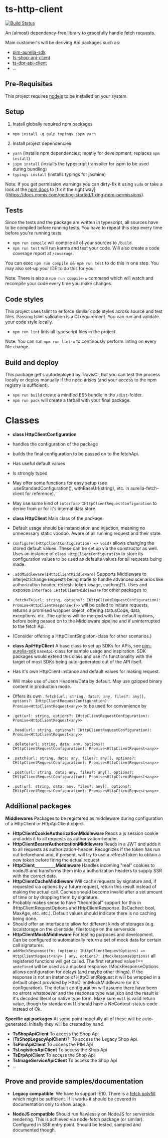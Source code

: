 # ts-http-client

[![Build Status](https://travis-ci.org/crazyfactory/ts-http-client.svg)](https://travis-ci.org/crazyfactory/ts-http-client)

An (almost) dependency-free library to gracefully handle fetch requests. 

Main customer's will be deriving Api packages such as:
- [pim-aurelia-sdk](https://github.com/crazyfactory/pim-aurelia-sdk/)
- [ts-shop-api-client](https://github.com/crazyfactory/ts-shop-api-client/)
- [ts-dpr-api-client](https://github.com/crazyfactory/ts-dpr-api-client/)
- ...

## Pre-Requisites

This project requires [nodejs](https://nodejs.org/en/download/) to be installed on your system. 

## Setup

1) Install globally required npm packages
- `npm install -g gulp typings jspm yarn`

2) Install project dependencies
- `yarn` (installs npm dependencies; mostly for development; replaces `npm install`)
- `jspm install` (installs the typescript transpiler for jspm to be used during bundling)
- `typings install` (installs typings for jasmine)

Note: If you get permission warnings you can dirty-fix it using `sudo` or take a look at the [npm docs](https://docs.npmjs.com) to [fix it the right way]((https://docs.npmjs.com/getting-started/fixing-npm-permissions).

## Tests

Since the tests and the package are written in typescript, all sources have to be compiled before running tests. You have to repeat this step every time before you're running tests.

- `npm run compile` will compile all of your sources to `/build`.
- `npm run test` will run karma and test your code. Will also create a code coverage report at `/coverage`.

You can exec `npm run compile && npm run test` to do this in one step. You may also set-up your IDE to do this for you.

Note: There is also a `npm run compile-w` command which will watch and recompile your code every time you make changes.

## Code styles

This project uses tslint to enforce similar code styles across source and test files. Passing tslint validation is a CI requirement. You can run and validate your code style locally.

- `npm run lint` lints all typescript files in the project.

Note: You can run `npm run lint-w` to continously perform linting on every file change.

## Build and deploy

This package get's autodeployed by TravisCI, but you can test the process locally or deploy manually if the need arises (and your access to the npm registry is sufficient).

- `npm run build` create a minified ES5 bundle in the `/dist`-folder.
- `npm run pack` will create a tarball with your final package.

# Classes

- **class HttpClientConfiguration** 
 - handles the configuration of the package
 - builds the final configuration to be passed on to the fetchApi. 
 - Has useful default values
 - Is strongly typed
 - May offer some functions for easy setup (see .useStandardConfiguration(), withBaseUrl(string), etc. in aurelia-fetch-client for reference).
 - May use some kind of ```interface IHttpClientRequestConfiguration``` to derive from or for it's internal data store

- **class HttpClient** Main class of the package. 
 - Default usage should be instanciation and injection, meaning no unnecessary static voodoo. Aware of all running request and their state. 
 - ```configure((HttpClientConfiguration) => void)``` allows changing the stored default values. These can be set up via the constructor as well. Uses an instance of ```class HttpClientConfiguration``` to store its configuration values to be used as defaults values for all requests being made.
 - ```.addMiddleware(IHttpClientMiddleware)``` Supports Middleware to interject/change requests being made to handle advanced scenarios like authorization header, refresh-token-usage, caching(?). Uses and exposes ```interface IHttpClientMiddleware``` for other packages to 
 - ```.fetch<T>(url: string, options?: IHttpClientRequestConfiguration): Promise<HttpClientResponse<T>>``` will be called to initiate requests, returns a promised wrapper object, offering statusCode, data, exceptions, etc. The options will be merged with the default options, before being passed on to the Middleware pipeline and if uninterrupted to the fetch Api.
 - (Consider offering a HttpClientSingleton-class for other scenarios.)

- **class ApiHttpClient** A base class to set up SDKs for APIs, see [pim-aurelia-sdk](https://github.com/crazyfactory/pim-aurelia-sdk/) ```BaseApi```-class for sample usage and inspiration. SDK packages would extend this class and use it's functionality with the target of most SDKs being auto-generated out of the API itself.
 - Has it's own HttpClient instance and default values for making request.
 - Will make use of Json Headers/Data by default. May use gzipped binary content in production mode. 
 - Offers its own ```.fetch(url: string, data?: any, files?: any[], options?: IHttpClientRequestConfiguration): Promise<HttpClientRequest<any>>``` to be used for convenience by
  - ```.get(url: string, options?: IHttpClientRequestConfiguration): Promise<HttpClientRequest<any>>```
  - ```.head(url: string, options?: IHttpClientRequestConfiguration): Promise<HttpClientRequest<any>>```
  - ```.delete(url: string, data: any, options?: IHttpClientRequestConfiguration): Promise<HttpClientRequest<any>>```
  - ```.patch(url: string, data: any, files?: any[], options?: IHttpClientRequestConfiguration): Promise<HttpClientRequest<any>>```
  - ```.post(url: string, data: any, files?: any[], options?: IHttpClientRequestConfiguration): Promise<HttpClientRequest<any>>```
  - ```.put(url: string, data: any, files?: any[], options?: IHttpClientRequestConfiguration): Promise<HttpClientRequest<any>>``` 

## Additional packages
  
**Middlewares**
Packages to be registered as middleware during configuration of a HttpClient or HttpApiClient object.
- **HttpClientCookieAuthorizationMiddleware** Reads a js session cookie and adds it to all requests as authorization-header.
- **HttpClientBearerAuthorizationMiddleware** Reads in a JWT and adds it to all requests as authorization-header. Recognizes if the token has run out beforehand and, if present, will try to use a refreshToken to obtain a new token before firing the actual request.
- **HttpClient__________Middleware** Handles incoming "real" cookies to nodeJS and transforms them into a authorization headers to supply SSR with the correct data.
- **HttpClientCacheMiddleware** Will cache requests by signature and, if requested via options by a future request, return this result instead of making the actual call. Caches should become invalid after a set amount of time or by dropping them by signature.
 - Probably makes sense to have "theoretical" support for this in IHttpClientRequestOptions and HttpClientResponse. (IsCached: bool, MaxAge, etc. etc.). Default values should indicate there is no caching being done.
 - Should offer an interface to allow for different kinds of storages (e.g. localstorage on the clientside, filestorage on the serverside
- **HttpClientMockMiddleware** For testing purposes and development. Can be configured to automatically return a set of mock data for certain call signatures.
 - ```addMockResponse(fn: (options: IHttpClientRequestOptions) => HttpClientRequest<any> | any, options?: IMockResponseOptions)``` all registered functions will get called. The first returned value !== ```undefined``` will be used as a mocked response. IMockResponseOptions allows configuration for delays (and maybe other things). If the response is not an instance of HttpClientRequest it will be wrapped in a default object provided by HttpClientMockMiddleware (or it's configuration). The default configuration will assume there have been no errors whatsoever and the response type was json and the result is it's decoded literal or native type form. Make sure ```null``` is valid return value, though by standard ```null``` should have a NoContent-status-code instead of Ok.
  
**Specific api packages**
At some point hopefully all of these will be auto-generated. Initially they will be created by hand.
- **TsShopApiClient** To access the Shop Api
- (**TsShopLegacyApiClient**)?: To access the Legacy Shop Api. 
- **TsPimApiClient** To access the PIM Api
- **TsLogisticsApiClient** To access the Shop Api
- **TsErpApiClient** To access the Shop Api
- **TsImageServiceApiClient** To access the Shop Api
- ...


  
## Prove and provide samples/documentation
- **Legacy compatible**: We have to support IE10. There is a [fetch polyfill](https://github.com/github/fetch/) which might be sufficient. If it works it should be covered in documentation only to show usage.

- **NodeJS compatible** Should run flawlessly on NodeJS for serverside rendering. This is achieved via node-fetch package (or similar). Configured in SSR entry point. Should be tested, sampled and documented though.
